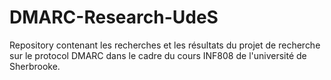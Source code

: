 # DMARC-Research-UdeS
Repository contenant les recherches et les résultats du projet de recherche sur le protocol DMARC dans le cadre du cours INF808 de l'université de Sherbrooke.
